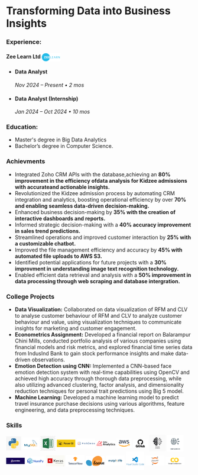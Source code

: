 # Transforming Data into Business Insights

### Experience:
#### Zee Learn Ltd <img src="assets/img/zeelearnlogo_ne.png" alt="Zee Learn Logo" style="width: 50px; height: auto; vertical-align: middle;">
- #### Data Analyst  
  _Nov 2024 – Present • 2 mos_ 
- #### Data Analyst (Internship)  
  _Jan 2024 – Oct 2024 • 10 mos_
  
### Education:
- Master's degree in Big Data Analytics<br>
- Bachelor’s degree in Computer Science.

### Achievments
- Integrated Zoho CRM APIs with the database,achieving an **80% improvement in the efficiency ofdata analysis for Kidzee admissions with accurateand actionable insights.**
- Revolutionized the Kidzee admission process by automating CRM integration and analytics, boosting operational efficiency by over **70% and enabling seamless data-driven decision-making.**
- Enhanced business decision-making by **35% with the creation of interactive dashboards and reports.**
- Informed strategic decision-making with a **40% accuracy improvement in sales trend predictions.**
- Streamlined operations and improved customer interaction by **25% with a customizable chatbot.**
- Improved the file management efficiency and accuracy by **45% with automated file uploads to AWS S3.**
- Identified potential applications for future projects with a **30% improvment in understanding image text recognition technology.**
- Enabled efficient data retrieval  and analysis with a **50% improvement in data processing through web scraping and database intergration.**

### College Projects
- **Data Visualization:** Collaborated on data visualization of RFM and CLV to analyse customer behaviour of RFM and CLV to analyze customer behaviour and value, using visualization techniques to communicate insights for marketing and customer engagement.
- **Econometrics Assignment:** Developed a financial report on Balarampur Chini Mills, conducted portfolio analysis of various companies using financial models and risk metrics, and explored financial time series data from IndusInd Bank to gain stock performance insights and make data-driven observations.
- **Emotion Detection using CNN:** Implemented a CNN-based face emotion detection system with real-time capabilities using OpenCV and achieved high accuracy through thorough data preprocessing, while also utilizing advanced clustering, factor analysis, and dimensionality reduction techniques for personal trait predictions using Big 5 model.
- **Machine Learning:** Developed a machine learning model to predict travel insurance purchase decisions using various algorithms, feature engineering, and data preprocessing techniques.

### Skills 
<img src="assets/img/download.jpeg" width="40px" style="vertical-align: middle;"> <img src="assets/img/mysql.png" width="45px" style="vertical-align: middle;"> <img src="assets/img/excel.jpeg" width="40px" style="vertical-align: middle;"> <img src="assets/img/power.png" width="50px" style="vertical-align: middle;"> <img src="assets/img/tab.png" width="50px" style="vertical-align: middle;"> <img src="assets/img/zoho.png" width="50px" style="vertical-align: middle;"> <img src="assets/img/aws.png" width="40px" style="vertical-align: middle;"> <img src="assets/img/git.png" width="40px" style="vertical-align: middle;"> <img src="assets/img/ml.jpg" width="45px" style="vertical-align: middle;"> <img src="assets/img/dl.png" width="45px" style="vertical-align: middle;"> <img src="assets/img/pandas.png" width="50px" style="vertical-align: middle;"> <img src="assets/img/num.png" width="50px" style="vertical-align: middle;"> <img src="assets/img/keras.png" width="50px" style="vertical-align: middle;"> <img src="assets/img/tf.png" width="50px" style="vertical-align: middle;"> <img src="assets/img/skit.png" width="50px" style="vertical-align: middle;"> <img src="assets/img/download.png" width="50px" style="vertical-align: middle;"> <img src="assets/img/vs.png" width="50px" style="vertical-align: middle;"> <img src="assets/img/jup.png" width="50px" style="vertical-align: middle;"> <img src="assets/img/colab.png" width="50px" style="vertical-align: middle;">

 

